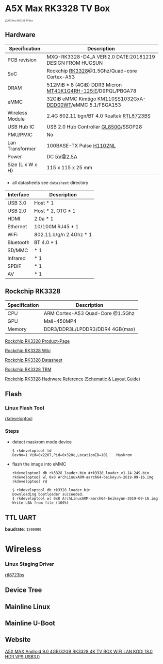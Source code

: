 # A5X Max RK3328 TV Box

<img src="https://img.gkbcdn.com/s3/d/201908/274e4fda-d917-4c50-bd65-50c3dba2df59.jpg" alt="A5X Max RK3328 TV Box" style="zoom:50%;" />

## Hardware

| Specification    | Description                                                  |
| ---------------- | ------------------------------------------------------------ |
| PCB revision     | MXQ-RK3328-D4_A VER:2.0 DATE:20181219 DESIGN FROM HUGSUN     |
| SoC              | Rockchip [RK3328](https://www.rock-chips.com/a/en/products/RK33_Series/2017/0118/829.html)@1.5Ghz/Quad-core Cortex-A53 |
| DRAM             | 512MiB * 8 (4GiB) DDR3 Micron [MT41K1G4RH-125:E](http://www.microndram.com/MT41K1G4RH-125_E.html)/D9PQL/PBGA78 |
| eMMC             | 32GiB eMMC Kimtigo [KM110SS1032GxA-DDD00WT](http://www.kimtigo.net/product.php?seq=54&locale=cn)/eMMC 5.1/FBGA153 |
| Wireless Module  | 2.4G 802.11 bgn/BT 4.0 Realtek [RTL8723BS](https://www.realtek.com/en/products/communications-network-ics/item/rtl8723bs) |
| USB Hub IC       | USB 2.0 Hub Controller [GL850G](http://www.genesyslogic.com/en/product_view.php?show=21)/SSOP28 |
| PMU/PMIC         | No                                                           |
| Lan Transformer  | 100BASE-TX Pulse [H1102NL](https://productfinder.pulseeng.com/product/H1102NL) |
| Power            | DC 5V@2.5A                                                   |
| Size (L x W x H) | 115 x 115 x 25 mm                                            |

- all datasheets see `datasheet` directory

| Interface | Description             |
| --------- | ----------------------- |
| USB 3.0   | Host * 1                |
| USB 2.0   | Host * 2, OTG * 1       |
| HDMI      | 2.0a * 1                |
| Ethernet  | 10/100M RJ45 * 1        |
| WiFi      | 802.11.b/g/n 2.4Ghz * 1 |
| Bluetooth | BT 4.0 * 1              |
| SD/MMC    | * 1                     |
| Infrared  | * 1                     |
| SPDIF     | * 1                     |
| AV        | * 1                     |



## Rockchip RK3328

| Specification | Description                      |
| ------------- | -------------------------------- |
| CPU           | ARM Cortex-A53 Quad-Core @1.5Ghz |
| GPU           | Mali-450MP4                      |
| Memory        | DDR3/DDR3L/LPDDR3/DDR4 4GB(max)  |

[Rockchip RK3328 Product-Page](https://www.rock-chips.com/a/en/products/RK33_Series/2017/0118/829.html)

[Rockchip RK3328 Wiki](http://opensource.rock-chips.com/wiki_RK3328)

[Rockchip RK3328 Datasheet](http://opensource.rock-chips.com/images/9/95/Rockchip_RK3328_Datasheet_V1.3-20200310.pdf)

[Rockchip RK3328 TRM](http://opensource.rock-chips.com/images/8/8f/Rockchip_RK3288_TRM_V1.2_Part1-20170321.pdf)

[Rockchip RK3328 Hadrware Reference (Schematic & Layout Guide)](http://opensource.rock-chips.com/images/9/97/Rockchip_RK3328TRM_V1.1-Part1-20170321.pdf)



## Flash

### Linux Flash Tool

[rkdeveloptool](https://aur.archlinux.org/packages/rkdeveloptool-git/)

### Steps

- detect maskrom mode device

  ```
  $ rkdeveloptool ld                   
  DevNo=1 Vid=0x2207,Pid=0x320c,LocationID=101    Maskrom
  ```

- flash the image into eMMC

  ```
  rkdeveloptool db rk3328_loader.bin #rk3328_loader_v1.14.249.bin
  rkdeveloptool wl 0x0 ArchLinuxARM-aarch64-beikeyun-2019-09-16.img
  rkdeveloptool rd
  
  $ rkdeveloptool db rk3328_loader.bin
  Downloading bootloader succeeded.
  $ rkdeveloptool wl 0x0 ArchLinuxARM-aarch64-beikeyun-2019-09-16.img
  Write LBA from file (100%)
  ```



## TTL UART

**baudrate**: `1500000`



# Wireless

### Linux Staging Driver

[rtl8723bs](https://github.com/torvalds/linux/tree/master/drivers/staging/rtl8723bs)



## Device Tree



## Mainline Linux



## Mainline U-Boot



## Website

[A5X MAX Android 9.0 4GB/32GB RK3328 4K TV BOX WIFI LAN KODI 18.0 HDR VP9 USB3.0](https://www.geekbuying.com/item/A5X-MAX-RK3328-4GB-32GB-TV-Box-388745.html)